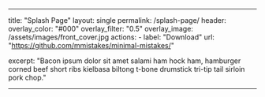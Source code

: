 
---
title: "Splash Page"
layout: single
permalink: /splash-page/
header:
  overlay_color: "#000"
  overlay_filter: "0.5"
  overlay_image: /assets/images/front_cover.jpg
  actions:
    - label: "Download"
      url: "https://github.com/mmistakes/minimal-mistakes/"

excerpt: "Bacon ipsum dolor sit amet salami ham hock ham, hamburger corned beef short ribs kielbasa biltong t-bone drumstick tri-tip tail sirloin pork chop."

---




